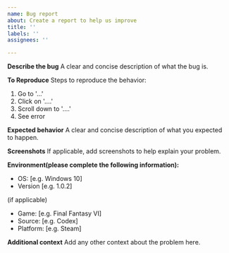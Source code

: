 ```yaml
---
name: Bug report
about: Create a report to help us improve
title: ''
labels: ''
assignees: ''

---
```


**Describe the bug**
A clear and concise description of what the bug is.

**To Reproduce**
Steps to reproduce the behavior:
1. Go to '...'
2. Click on '....'
3. Scroll down to '....'
4. See error

**Expected behavior**
A clear and concise description of what you expected to happen.

**Screenshots**
If applicable, add screenshots to help explain your problem.

**Environment(please complete the following information):**
 - OS: [e.g. Windows 10]
 - Version [e.g. 1.0.2]

(if applicable) 
 - Game: [e.g. Final Fantasy VI]
 - Source: [e.g. Codex]
 - Platform: [e.g. Steam]

**Additional context**
Add any other context about the problem here.

